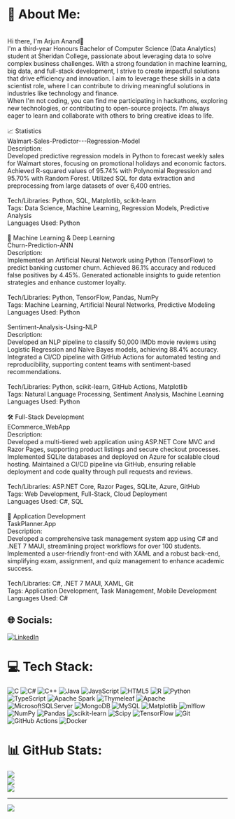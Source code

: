 # 💫 About Me:
<br>Hi there, I'm Arjun Anand👋<br>I'm a third-year Honours Bachelor of Computer Science (Data Analytics) student at Sheridan College, passionate about leveraging data to solve complex business challenges. With a strong foundation in machine learning, big data, and full-stack development, I strive to create impactful solutions that drive efficiency and innovation. I aim to leverage these skills in a data scientist role, where I can contribute to driving meaningful solutions in industries like technology and finance.<br>When I'm not coding, you can find me participating in hackathons, exploring new technologies, or contributing to open-source projects. I'm always eager to learn and collaborate with others to bring creative ideas to life.<br><br>📈 Statistics<br>Walmart-Sales-Predictor---Regression-Model<br>Description:<br>Developed predictive regression models in Python to forecast weekly sales for Walmart stores, focusing on promotional holidays and economic factors. Achieved R-squared values of 95.74% with Polynomial Regression and 95.70% with Random Forest. Utilized SQL for data extraction and preprocessing from large datasets of over 6,400 entries.<br><br>Tech/Libraries: Python, SQL, Matplotlib, scikit-learn<br>Tags: Data Science, Machine Learning, Regression Models, Predictive Analysis<br>Languages Used: Python<br><br>🤖 Machine Learning & Deep Learning<br>Churn-Prediction-ANN<br>Description:<br>Implemented an Artificial Neural Network using Python (TensorFlow) to predict banking customer churn. Achieved 86.1% accuracy and reduced false positives by 4.45%. Generated actionable insights to guide retention strategies and enhance customer loyalty.<br><br>Tech/Libraries: Python, TensorFlow, Pandas, NumPy<br>Tags: Machine Learning, Artificial Neural Networks, Predictive Modeling<br>Languages Used: Python<br><br>Sentiment-Analysis-Using-NLP<br>Description:<br>Developed an NLP pipeline to classify 50,000 IMDb movie reviews using Logistic Regression and Naive Bayes models, achieving 88.4% accuracy. Integrated a CI/CD pipeline with GitHub Actions for automated testing and reproducibility, supporting content teams with sentiment-based recommendations.<br><br>Tech/Libraries: Python, scikit-learn, GitHub Actions, Matplotlib<br>Tags: Natural Language Processing, Sentiment Analysis, Machine Learning<br>Languages Used: Python<br><br>🛠️ Full-Stack Development<br>ECommerce_WebApp<br>Description:<br>Developed a multi-tiered web application using ASP.NET Core MVC and Razor Pages, supporting product listings and secure checkout processes. Implemented SQLite databases and deployed on Azure for scalable cloud hosting. Maintained a CI/CD pipeline via GitHub, ensuring reliable deployment and code quality through pull requests and reviews.<br><br>Tech/Libraries: ASP.NET Core, Razor Pages, SQLite, Azure, GitHub<br>Tags: Web Development, Full-Stack, Cloud Deployment<br>Languages Used: C#, SQL<br><br>📱 Application Development<br>TaskPlanner.App<br>Description:<br>Developed a comprehensive task management system app using C# and .NET 7 MAUI, streamlining project workflows for over 100 students. Implemented a user-friendly front-end with XAML and a robust back-end, simplifying exam, assignment, and quiz management to enhance academic success.<br><br>Tech/Libraries: C#, .NET 7 MAUI, XAML, Git<br>Tags: Application Development, Task Management, Mobile Development<br>Languages Used: C#


## 🌐 Socials:
[![LinkedIn](https://img.shields.io/badge/LinkedIn-%230077B5.svg?logo=linkedin&logoColor=white)](https://linkedin.com/in/anandarjun) 

# 💻 Tech Stack:
![C](https://img.shields.io/badge/c-%2300599C.svg?style=for-the-badge&logo=c&logoColor=white) ![C#](https://img.shields.io/badge/c%23-%23239120.svg?style=for-the-badge&logo=csharp&logoColor=white) ![C++](https://img.shields.io/badge/c++-%2300599C.svg?style=for-the-badge&logo=c%2B%2B&logoColor=white) ![Java](https://img.shields.io/badge/java-%23ED8B00.svg?style=for-the-badge&logo=openjdk&logoColor=white) ![JavaScript](https://img.shields.io/badge/javascript-%23323330.svg?style=for-the-badge&logo=javascript&logoColor=%23F7DF1E) ![HTML5](https://img.shields.io/badge/html5-%23E34F26.svg?style=for-the-badge&logo=html5&logoColor=white) ![R](https://img.shields.io/badge/r-%23276DC3.svg?style=for-the-badge&logo=r&logoColor=white) ![Python](https://img.shields.io/badge/python-3670A0?style=for-the-badge&logo=python&logoColor=ffdd54) ![TypeScript](https://img.shields.io/badge/typescript-%23007ACC.svg?style=for-the-badge&logo=typescript&logoColor=white) ![Apache Spark](https://img.shields.io/badge/Apache%20Spark-FDEE21?style=for-the-badge&logo=apachespark&logoColor=black) ![Thymeleaf](https://img.shields.io/badge/Thymeleaf-%23005C0F.svg?style=for-the-badge&logo=Thymeleaf&logoColor=white) ![Apache](https://img.shields.io/badge/apache-%23D42029.svg?style=for-the-badge&logo=apache&logoColor=white) ![MicrosoftSQLServer](https://img.shields.io/badge/Microsoft%20SQL%20Server-CC2927?style=for-the-badge&logo=microsoft%20sql%20server&logoColor=white) ![MongoDB](https://img.shields.io/badge/MongoDB-%234ea94b.svg?style=for-the-badge&logo=mongodb&logoColor=white) ![MySQL](https://img.shields.io/badge/mysql-4479A1.svg?style=for-the-badge&logo=mysql&logoColor=white) ![Matplotlib](https://img.shields.io/badge/Matplotlib-%23ffffff.svg?style=for-the-badge&logo=Matplotlib&logoColor=black) ![mlflow](https://img.shields.io/badge/mlflow-%23d9ead3.svg?style=for-the-badge&logo=numpy&logoColor=blue) ![NumPy](https://img.shields.io/badge/numpy-%23013243.svg?style=for-the-badge&logo=numpy&logoColor=white) ![Pandas](https://img.shields.io/badge/pandas-%23150458.svg?style=for-the-badge&logo=pandas&logoColor=white) ![scikit-learn](https://img.shields.io/badge/scikit--learn-%23F7931E.svg?style=for-the-badge&logo=scikit-learn&logoColor=white) ![Scipy](https://img.shields.io/badge/SciPy-%230C55A5.svg?style=for-the-badge&logo=scipy&logoColor=%white) ![TensorFlow](https://img.shields.io/badge/TensorFlow-%23FF6F00.svg?style=for-the-badge&logo=TensorFlow&logoColor=white) ![Git](https://img.shields.io/badge/git-%23F05033.svg?style=for-the-badge&logo=git&logoColor=white) ![GitHub Actions](https://img.shields.io/badge/github%20actions-%232671E5.svg?style=for-the-badge&logo=githubactions&logoColor=white) ![Docker](https://img.shields.io/badge/docker-%230db7ed.svg?style=for-the-badge&logo=docker&logoColor=white)
# 📊 GitHub Stats:
![](https://github-readme-stats.vercel.app/api?username=arjunanxnd&theme=dark&hide_border=false&include_all_commits=false&count_private=false)<br/>
![](https://github-readme-streak-stats.herokuapp.com/?user=arjunanxnd&theme=dark&hide_border=false)<br/>
![](https://github-readme-stats.vercel.app/api/top-langs/?username=arjunanxnd&theme=dark&hide_border=false&include_all_commits=false&count_private=false&layout=compact)

---
[![](https://visitcount.itsvg.in/api?id=arjunanxnd&icon=0&color=0)](https://visitcount.itsvg.in)

<!-- Proudly created with GPRM ( https://gprm.itsvg.in ) -->
